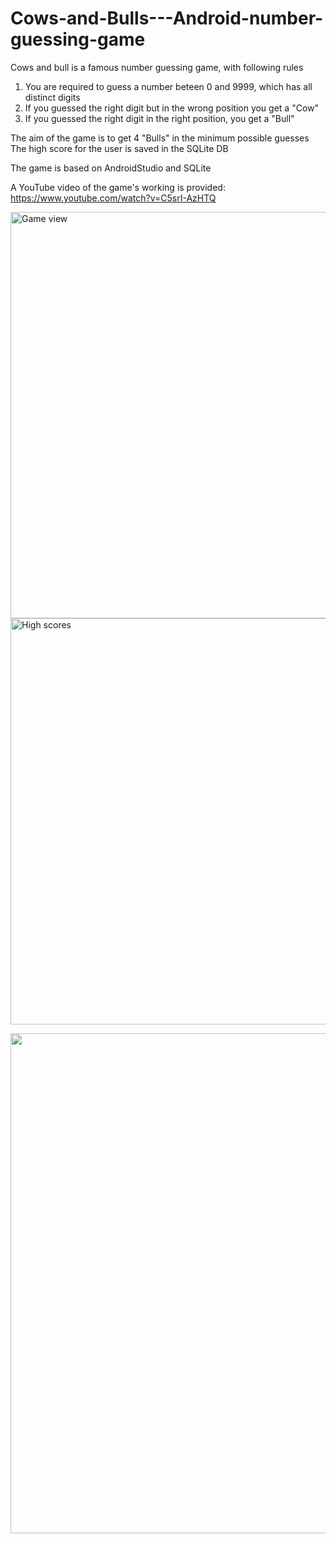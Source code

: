 # Cows-and-Bulls---Android-number-guessing-game

Cows and bull is a famous number guessing game, with following rules

1. You are required to guess a number beteen 0 and 9999, which has all distinct digits
2. If you guessed the right digit but in the wrong position you get a "Cow"
3. If you guessed the right digit in the right position, you get a "Bull"

The aim of the game is to get 4 "Bulls" in the minimum possible guesses
The high score for the user is saved in the SQLite DB

The game is based on AndroidStudio and SQLite

A YouTube video of the game's working is provided: https://www.youtube.com/watch?v=C5srI-AzHTQ


<p>
<a href="https://drive.google.com/uc?export=view&id=0By8hUJNS38zXN2ZRbGdlcEJlYjQ"><img src="https://drive.google.com/uc?export=view&id=0By8hUJNS38zXN2ZRbGdlcEJlYjQ" style="width: 650px; max-width: 100%; height: auto" title="Game view" /> 
  </p?
  
  
  <a href="https://drive.google.com/uc?export=view&id=0By8hUJNS38zXYzVyRG9pSDRzTWs"><img src="https://drive.google.com/uc?export=view&id=0By8hUJNS38zXYzVyRG9pSDRzTWs" style="width: 650px; max-width: 100%; height: auto" title="High scores" />
  
  
<img src="myimage.png" width="800" />

  

